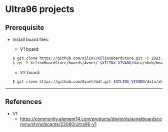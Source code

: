 # Ultra96 projects

## Prerequisite

- Install board files:

    - V1 board:

    ```bash
    $ git clone https://github.com/Xilinx/XilinxBoardStore.git -b 2023.2
    $ cp -R XilinxBoardStore/boards/Avnet/ $XILINX_VIVADO/data/xhub/boards/XilinxBoardStore/boards
    ```

    - V2 board: 

    ```bash
    $ git clone https://github.com/Avnet/bdf.git $XILINX_VIVADO/data/xhub/boards/XilinxBoardStore/boards/bdf
    ```

***

## References

- V1
  - https://community.element14.com/products/devtools/avnetboardscommunity/w/boards/23080/ultra96-v1
